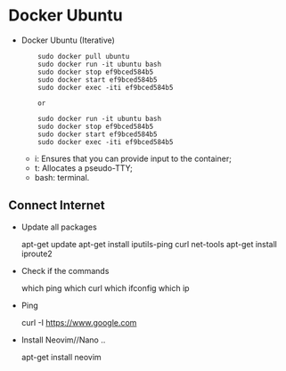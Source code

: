 # Docker Ubuntu

- Docker Ubuntu (Iterative)

    ```
        sudo docker pull ubuntu
        sudo docker run -it ubuntu bash
        sudo docker stop ef9bced584b5
        sudo docker start ef9bced584b5
        sudo docker exec -iti ef9bced584b5

        or

        sudo docker run -it ubuntu bash
        sudo docker stop ef9bced584b5
        sudo docker start ef9bced584b5
        sudo docker exec -iti ef9bced584b5
    
    ```

    - i: Ensures that you can provide input to the container;
    - t: Allocates a pseudo-TTY;
    - bash: terminal.

## Connect Internet


- Update all packages

    apt-get update
    apt-get install iputils-ping curl net-tools
    apt-get install iproute2


- Check if the commands

    which ping
    which curl
    which ifconfig
    which ip


- Ping

    curl -I https://www.google.com


- Install Neovim//Nano ..

    apt-get install neovim

 
